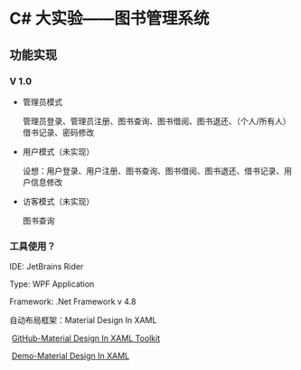 #  C# 大实验——图书管理系统

##  功能实现

###  V 1.0

+ 管理员模式 

  管理员登录、管理员注册、图书查询、图书借阅、图书退还、（个人/所有人）借书记录、密码修改

+ 用户模式（未实现）

  设想：用户登录、用户注册、图书查询、图书借阅、图书退还、借书记录、用户信息修改

+ 访客模式（未实现）

  图书查询

###  工具使用？

IDE: JetBrains Rider

Type: WPF Application

Framework: .Net Framework v 4.8

自动布局框架：Material Design In XAML

​						   [GitHub-Material Design In XAML Toolkit](https://github.com/MaterialDesignInXAML/MaterialDesignInXamlToolkit)

​						   [Demo-Material Design In XAML](http://materialdesigninxaml.net/)

